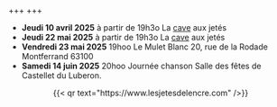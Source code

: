+++
+++

- **Jeudi 10 avril 2025** à partir de 19h3o La [cave](cave) aux jetés
- **Jeudi 22 mai 2025** à partir de 19h3o La [cave](cave) aux jetés
- **Vendredi 23 mai 2025** 19hoo Le Mulet Blanc 20, rue de la Rodade Montferrand 63100
- **Samedi 14 juin 2025** 20hoo Journée chanson Salle des fêtes de Castellet du Luberon.

<center>{{< qr text="https://www.lesjetesdelencre.com" />}}</center>

